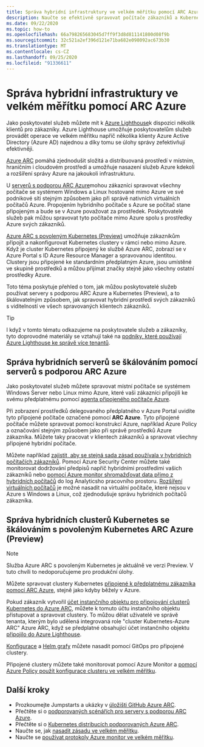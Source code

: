 ```yaml
---
title: Správa hybridní infrastruktury ve velkém měřítku pomocí ARC Azure
description: Naučte se efektivně spravovat počítače zákazníků a Kubernetes clustery mimo Azure.
ms.date: 09/22/2020
ms.topic: how-to
ms.openlocfilehash: 66a798265683045d7ff9f3d8d811141800d08f9b
ms.sourcegitcommit: 32c521a2ef396d121e71ba682e098092ac673b30
ms.translationtype: MT
ms.contentlocale: cs-CZ
ms.lasthandoff: 09/25/2020
ms.locfileid: "91336611"
---
```

# <a name="manage-hybrid-infrastructure-at-scale-with-azure-arc"></a>Správa hybridní infrastruktury ve velkém měřítku pomocí ARC Azure

Jako poskytovatel služeb můžete mít k [Azure Lighthouse](../overview.md)k dispozici několik klientů pro zákazníky. Azure Lighthouse umožňuje poskytovatelům služeb provádět operace ve velkém měřítku napříč několika klienty Azure Active Directory (Azure AD) najednou a díky tomu se úlohy správy zefektivňují efektivněji.

[Azure ARC](../../azure-arc/overview.md) pomáhá zjednodušit složitá a distribuovaná prostředí v místním, hraničním i cloudovém prostředí a umožňuje nasazení služeb Azure kdekoli a rozšíření správy Azure na jakoukoli infrastrukturu.

U [serverů s podporou ARC Azure](../../azure-arc/servers/overview.md)mohou zákazníci spravovat všechny počítače se systémem Windows a Linux hostované mimo Azure ve své podnikové síti stejným způsobem jako při správě nativních virtuálních počítačů Azure. Propojením hybridního počítače s Azure se počítač stane připojeným a bude se v Azure považovat za prostředek. Poskytovatelé služeb pak můžou spravovat tyto počítače mimo Azure spolu s prostředky Azure svých zákazníků.

[Azure ARC s povoleným Kubernetes (Preview)](../../azure-arc/kubernetes/overview.md) umožňuje zákazníkům připojit a nakonfigurovat Kubernetes clustery v rámci nebo mimo Azure. Když je cluster Kubernetes připojený ke službě Azure ARC, zobrazí se v Azure Portal s ID Azure Resource Manager a spravovanou identitou. Clustery jsou připojené ke standardním předplatným Azure, jsou umístěné ve skupině prostředků a můžou přijímat značky stejně jako všechny ostatní prostředky Azure.

Toto téma poskytuje přehled o tom, jak můžou poskytovatelé služeb používat servery s podporou ARC Azure a Kubernetes (Preview), a to škálovatelným způsobem, jak spravovat hybridní prostředí svých zákazníků s viditelností ve všech spravovaných klientech zákazníků.

> [!TIP]
> I když v tomto tématu odkazujeme na poskytovatele služeb a zákazníky, tyto doprovodné materiály se vztahují také na [podniky, které používají Azure Lighthouse ke správě více tenantů](../concepts/enterprise.md).

## <a name="manage-hybrid-servers-at-scale-with-azure-arc-enabled-servers"></a>Správa hybridních serverů se škálováním pomocí serverů s podporou ARC Azure

Jako poskytovatel služeb můžete spravovat místní počítače se systémem Windows Server nebo Linux mimo Azure, které vaši zákazníci připojili ke svému předplatnému pomocí [agenta připojeného počítače Azure](../../azure-arc/servers/agent-overview.md).

Při zobrazení prostředků delegovaného předplatného v Azure Portal uvidíte tyto připojené počítače označené pomocí **ARC Azure**. Tyto připojené počítače můžete spravovat pomocí konstrukcí Azure, například Azure Policy a označování stejným způsobem jako při správě prostředků Azure zákazníka. Můžete taky pracovat v klientech zákazníků a spravovat všechny připojené hybridní počítače.

Můžete například [zajistit, aby se stejná sada zásad používala v hybridních počítačích zákazníků](../../azure-arc/servers/learn/tutorial-assign-policy-portal.md). Pomocí Azure Security Center můžete také monitorovat dodržování předpisů napříč hybridními prostředími vašich zákazníků nebo [pomocí Azure monitor shromažďovat data přímo z hybridních počítačů](../../azure-arc/servers/learn/tutorial-enable-vm-insights.md) do log Analyticsho pracovního prostoru. [Rozšíření virtuálních počítačů](../../azure-arc/servers/manage-vm-extensions.md) je možné nasadit na virtuální počítače, které nejsou v Azure s Windows a Linux, což zjednodušuje správu hybridních počítačů zákazníka.

## <a name="manage-hybrid-kubernetes-clusters-at-scale-with-azure-arc-enabled-kubernetes-preview"></a>Správa hybridních clusterů Kubernetes se škálováním s povoleným Kubernetes ARC Azure (Preview)

> [!NOTE]
> Služba Azure ARC s povoleným Kubernetes je aktuálně ve verzi Preview. V tuto chvíli to nedoporučujeme pro produkční úlohy.

Můžete spravovat clustery Kubernetes [připojené k předplatnému zákazníka pomocí ARC Azure](../../azure-arc/kubernetes/connect-cluster.md), stejně jako kdyby běžely v Azure.

Pokud zákazník vytvořil [účet instančního objektu pro připojování clusterů Kubernetes do Azure ARC](../../azure-arc/kubernetes/create-onboarding-service-principal.md), můžete k tomuto účtu instančního objektu přistupovat a spravovat clustery. To můžou dělat uživatelé ve správě tenanta, kterým bylo udělená integrovaná role "cluster Kubernetes-Azure ARC" Azure ARC, když se předplatné obsahující účet instančního objektu [připojilo do Azure Lighthouse](onboard-customer.md).

[Konfigurace](../../azure-arc/kubernetes/use-gitops-connected-cluster.md) a [Helm grafy](../../azure-arc/kubernetes/use-gitops-with-helm.md) můžete nasadit pomocí GitOps pro připojené clustery.

Připojené clustery můžete také monitorovat pomocí Azure Monitor a [pomocí Azure Policy použít konfigurace clusteru ve velkém měřítku](../../azure-arc/kubernetes/use-azure-policy.md).

## <a name="next-steps"></a>Další kroky

- Prozkoumejte Jumpstarts a ukázky v [úložišti GitHub Azure ARC](https://github.com/microsoft/azure_arc). 
- Přečtěte si o [podporovaných scénářích pro servery s podporou ARC Azure](../../azure-arc/servers/overview.md#supported-scenarios).
- Přečtěte si o [Kubernetes distribucích podporovaných Azure ARC](../../azure-arc/kubernetes/overview.md#supported-kubernetes-distributions).
- Naučte se, jak [nasadit zásadu ve velkém měřítku](policy-at-scale.md).
- Naučte se [používat protokoly Azure monitor ve velkém měřítku](monitor-at-scale.md).

